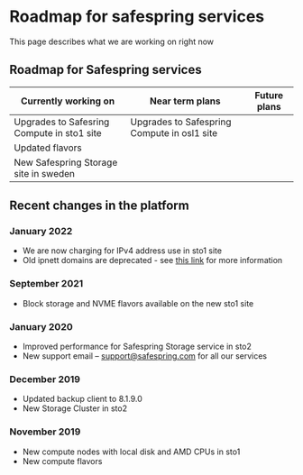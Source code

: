 # Roadmap for safespring services

This page describes what we are working on right now

## Roadmap for Safespring services

| Currently working on       | Near term plans                   | Future plans                        |
|----------------------------|-----------------------------------|-------------------------------------|
| Upgrades to Safesring Compute in sto1 site | Upgrades to Safespring Compute in osl1 site   |         |
| Updated flavors                            |                                               |         |
| New Safespring Storage site in sweden      |                                               |         |

## Recent changes in the platform

### January 2022

* We are now charging for IPv4 address use in sto1 site
* Old ipnett domains are deprecated - see [this link](https://docs.safespring.com/service/domain-changes/) for more information

### September 2021

* Block storage and NVME flavors available on the new sto1 site
### January 2020

* Improved performance for Safespring Storage service in sto2
* New support email – support@safespring.com for all our services

### December 2019

* Updated backup client to 8.1.9.0
* New Storage Cluster in sto2

### November 2019

* New compute nodes with local disk and AMD CPUs in sto1
* New compute flavors
